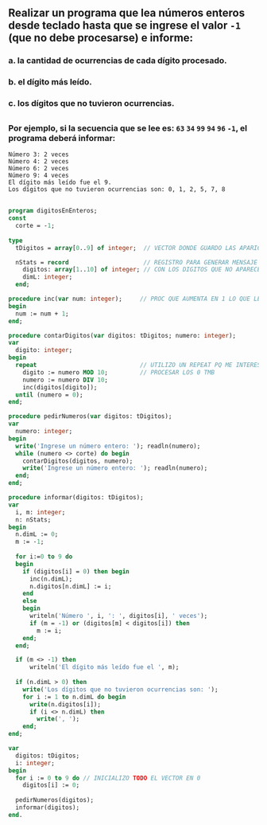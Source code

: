 ## Realizar un programa que lea números enteros desde teclado hasta que se ingrese el valor `-1` (que no debe procesarse) e informe:
### a. la cantidad de ocurrencias de cada dígito procesado.
### b. el dígito más leído.
### c. los dígitos que no tuvieron ocurrencias.
##
### Por ejemplo, si la secuencia que se lee es: `63` `34` `99` `94` `96` `-1`, el programa deberá informar:
```
Número 3: 2 veces
Número 4: 2 veces
Número 6: 2 veces
Número 9: 4 veces
El dígito más leído fue el 9.
Los dígitos que no tuvieron ocurrencias son: 0, 1, 2, 5, 7, 8
```
##
```pascal
program digitosEnEnteros;
const
  corte = -1;
  
type
  tDigitos = array[0..9] of integer;  // VECTOR DONDE GUARDO LAS APARICIONES

  nStats = record                     // REGISTRO PARA GENERAR MENSAJE COMBINADO
    digitos: array[1..10] of integer; // CON LOS DIGITOS QUE NO APARECEN
    dimL: integer;
  end;

procedure inc(var num: integer);     // PROC QUE AUMENTA EN 1 LO QUE LE PASE
begin
  num := num + 1;
end;

procedure contarDigitos(var digitos: tDigitos; numero: integer);
var
  digito: integer;
begin
  repeat                             // UTILIZO UN REPEAT PQ ME INTERESA
    digito := numero MOD 10;         // PROCESAR LOS 0 TMB
    numero := numero DIV 10;
    inc(digitos[digito]);
  until (numero = 0);
end;

procedure pedirNumeros(var digitos: tDigitos);
var
  numero: integer;
begin
  write('Ingrese un número entero: '); readln(numero);
  while (numero <> corte) do begin
    contarDigitos(digitos, numero);
    write('Ingrese un número entero: '); readln(numero);
  end;
end;

procedure informar(digitos: tDigitos);
var
  i, m: integer;
  n: nStats;
begin
  n.dimL := 0;
  m := -1;
  
  for i:=0 to 9 do
  begin
    if (digitos[i] = 0) then begin
      inc(n.dimL);
      n.digitos[n.dimL] := i;
    end
    else
    begin
      writeln('Número ', i, ': ', digitos[i], ' veces');
      if (m = -1) or (digitos[m] < digitos[i]) then
        m := i;
    end;
  end;

  if (m <> -1) then
      writeln('El dígito más leído fue el ', m);
  
  if (n.dimL > 0) then
    write('Los dígitos que no tuvieron ocurrencias son: ');
    for i := 1 to n.dimL do begin
      write(n.digitos[i]);
      if (i <> n.dimL) then
        write(', ');
    end;
end;

var
  digitos: tDigitos;
  i: integer;
begin
  for i := 0 to 9 do // INICIALIZO TODO EL VECTOR EN 0
    digitos[i] := 0;
    
  pedirNumeros(digitos);
  informar(digitos);
end.
```
